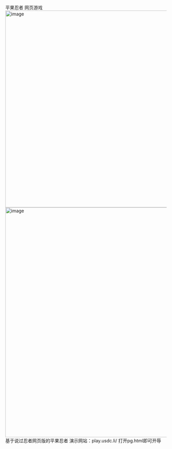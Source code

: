 平果忍者 网页游戏
<img width="837" height="613" alt="image" src="https://github.com/user-attachments/assets/179e89b8-590e-4f25-a70f-d00a7ab91f53" />
<img width="862" height="716" alt="image" src="https://github.com/user-attachments/assets/93d5ab61-7871-47ad-91d5-d5788f5160ad" />
基于说过忍者网页版的平果忍者
演示网站：play.usdc.li/
打开pg.html即可开辱
